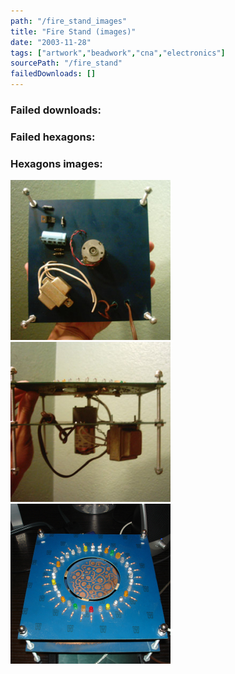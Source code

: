 ```yaml
---
path: "/fire_stand_images"
title: "Fire Stand (images)"
date: "2003-11-28"
tags: ["artwork","beadwork","cna","electronics"]
sourcePath: "/fire_stand"
failedDownloads: []
---
```



### Failed downloads:

### Failed hexagons:

### Hexagons images:
 ![bottom.jpg_hexagon.jpeg](bottom.jpg_hexagon.jpeg)
 ![side.jpg_hexagon.jpeg](side.jpg_hexagon.jpeg)
 ![firestand.jpg_hexagon.jpeg](firestand.jpg_hexagon.jpeg)
